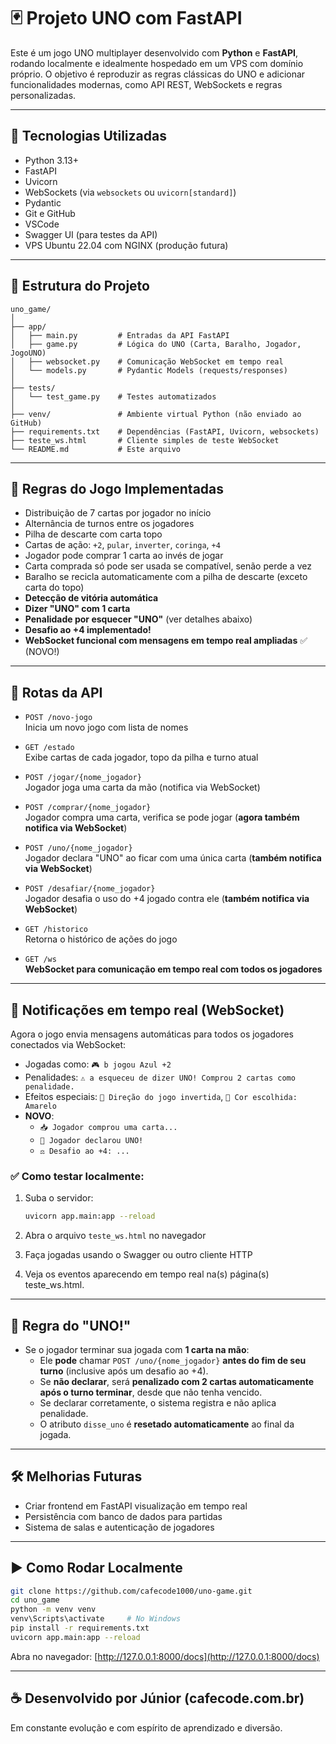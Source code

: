 # 🃏 Projeto UNO com FastAPI

Este é um jogo UNO multiplayer desenvolvido com **Python** e **FastAPI**, rodando localmente e idealmente hospedado em um VPS com domínio próprio. O objetivo é reproduzir as regras clássicas do UNO e adicionar funcionalidades modernas, como API REST, WebSockets e regras personalizadas.

---

## 🚀 Tecnologias Utilizadas

- Python 3.13+
- FastAPI
- Uvicorn
- WebSockets (via `websockets` ou `uvicorn[standard]`)
- Pydantic
- Git e GitHub
- VSCode
- Swagger UI (para testes da API)
- VPS Ubuntu 22.04 com NGINX (produção futura)

---

## 📁 Estrutura do Projeto

```
uno_game/
│
├── app/
│   ├── main.py         # Entradas da API FastAPI
│   ├── game.py         # Lógica do UNO (Carta, Baralho, Jogador, JogoUNO)
│   ├── websocket.py    # Comunicação WebSocket em tempo real
│   └── models.py       # Pydantic Models (requests/responses)
│
├── tests/
│   └── test_game.py    # Testes automatizados
│
├── venv/               # Ambiente virtual Python (não enviado ao GitHub)
├── requirements.txt    # Dependências (FastAPI, Uvicorn, websockets)
├── teste_ws.html       # Cliente simples de teste WebSocket
└── README.md           # Este arquivo
```

---

## 🧠 Regras do Jogo Implementadas

- Distribuição de 7 cartas por jogador no início
- Alternância de turnos entre os jogadores
- Pilha de descarte com carta topo
- Cartas de ação: `+2`, `pular`, `inverter`, `coringa`, `+4`
- Jogador pode comprar 1 carta ao invés de jogar
- Carta comprada só pode ser usada se compatível, senão perde a vez
- Baralho se recicla automaticamente com a pilha de descarte (exceto carta do topo)
- **Detecção de vitória automática**
- **Dizer "UNO" com 1 carta**
- **Penalidade por esquecer "UNO"** (ver detalhes abaixo)
- **Desafio ao +4 implementado!**
- **WebSocket funcional com mensagens em tempo real ampliadas** ✅ (NOVO!)

---

## 📡 Rotas da API

- `POST /novo-jogo`  
  Inicia um novo jogo com lista de nomes

- `GET /estado`  
  Exibe cartas de cada jogador, topo da pilha e turno atual

- `POST /jogar/{nome_jogador}`  
  Jogador joga uma carta da mão (notifica via WebSocket)

- `POST /comprar/{nome_jogador}`  
  Jogador compra uma carta, verifica se pode jogar (**agora também notifica via WebSocket**)

- `POST /uno/{nome_jogador}`  
  Jogador declara "UNO" ao ficar com uma única carta (**também notifica via WebSocket**)

- `POST /desafiar/{nome_jogador}`  
  Jogador desafia o uso do +4 jogado contra ele (**também notifica via WebSocket**)

- `GET /historico`  
  Retorna o histórico de ações do jogo

- `GET /ws`  
  **WebSocket para comunicação em tempo real com todos os jogadores**

---

## 📢 Notificações em tempo real (WebSocket)

Agora o jogo envia mensagens automáticas para todos os jogadores conectados via WebSocket:

- Jogadas como: `🎮 b jogou Azul +2`
- Penalidades: `⚠️ a esqueceu de dizer UNO! Comprou 2 cartas como penalidade.`
- Efeitos especiais: `🎯 Direção do jogo invertida`, `🎯 Cor escolhida: Amarelo`
- **NOVO**:
  - `📥 Jogador comprou uma carta...`
  - `📢 Jogador declarou UNO!`
  - `⚖️ Desafio ao +4: ...`

### ✅ Como testar localmente:

1. Suba o servidor:
   ```bash
   uvicorn app.main:app --reload
   ```

2. Abra o arquivo `teste_ws.html` no navegador

3. Faça jogadas usando o Swagger ou outro cliente HTTP

4. Veja os eventos aparecendo em tempo real na(s) página(s) teste_ws.html.

---

## 🎯 Regra do "UNO!"

- Se o jogador terminar sua jogada com **1 carta na mão**:
  - Ele **pode** chamar `POST /uno/{nome_jogador}` **antes do fim de seu turno** (inclusive após um desafio ao +4).
  - Se **não declarar**, será **penalizado com 2 cartas automaticamente** **após o turno terminar**, desde que não tenha vencido.
  - Se declarar corretamente, o sistema registra e não aplica penalidade.
  - O atributo `disse_uno` é **resetado automaticamente** ao final da jogada.

---

## 🛠️ Melhorias Futuras

- Criar frontend em FastAPI visualização em tempo real
- Persistência com banco de dados para partidas
- Sistema de salas e autenticação de jogadores

---

## ▶️ Como Rodar Localmente

```bash
git clone https://github.com/cafecode1000/uno-game.git
cd uno_game
python -m venv venv
venv\Scripts\activate     # No Windows
pip install -r requirements.txt
uvicorn app.main:app --reload
```

Abra no navegador: [http://127.0.0.1:8000/docs](http://127.0.0.1:8000/docs)

---

## ☕ Desenvolvido por Júnior (cafecode.com.br)

Em constante evolução e com espírito de aprendizado e diversão.
